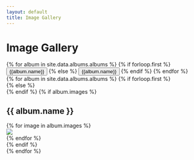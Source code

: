 ```yaml
---
layout: default
title: Image Gallery
---
```

<h1 class="text-center">Image Gallery</h1>
<div class="container">
<nav>
  <div class="nav nav-tabs" id="nav-tab" role="tablist">
      {% for album in site.data.albums.albums %}
        {% if forloop.first  %}
            <button class="nav-link active" id="nav-{{album.name}}-tab" data-bs-toggle="tab" data-bs-target="#nav-{{album.name}}" type="button" role="tab" aria-controls="nav-{{album.name}}" aria-selected="true">{{album.name}}</button>
        {% else %}
            <button class="nav-link" id="nav-{{album.name}}-tab" data-bs-toggle="tab" data-bs-target="#nav-{{album.name}}" type="button" role="tab" aria-controls="nav-{{album.name}}" aria-selected="false">{{album.name}}</button>
        {% endif %}
      {% endfor %}
  </div>
</nav>
<div class="tab-content" id="nav-tabContent">
        {% for album in site.data.albums.albums %}
            {% if forloop.first  %}
                <div class="tab-pane  fade show active" id="nav-{{album.name}}" role="tabpanel" aria-labelledby="nav-{{album.name}}-tab">
            {% else %}
                <div class="tab-pane fade" id="nav-{{album.name}}" role="tabpanel" aria-labelledby="nav-{{album.name}}-tab">
            {% endif %}
                    {% if album.images %}
                        <h2> {{ album.name }} </h2>
                        <div class="row">
                            {% for image in album.images %}
                            <div class="col-md-4">
                            <a href="https://media.githubusercontent.com/media/maxlund/sd-showcase/main/{{ image.imagePath }}" data-type="image" data-gallery="{{album.name}}-gallery"  class="my-lightbox-toggle container-md">
                                <img  src="https://media.githubusercontent.com/media/maxlund/sd-showcase/main/{{ image.imagePath }}" class="img-fluid img-thumbnail"/>
                            </a>
                            </div>
                            {% endfor %}
                        </div>
                    {% endif %}
                </div>
        {% endfor %}
</div>
